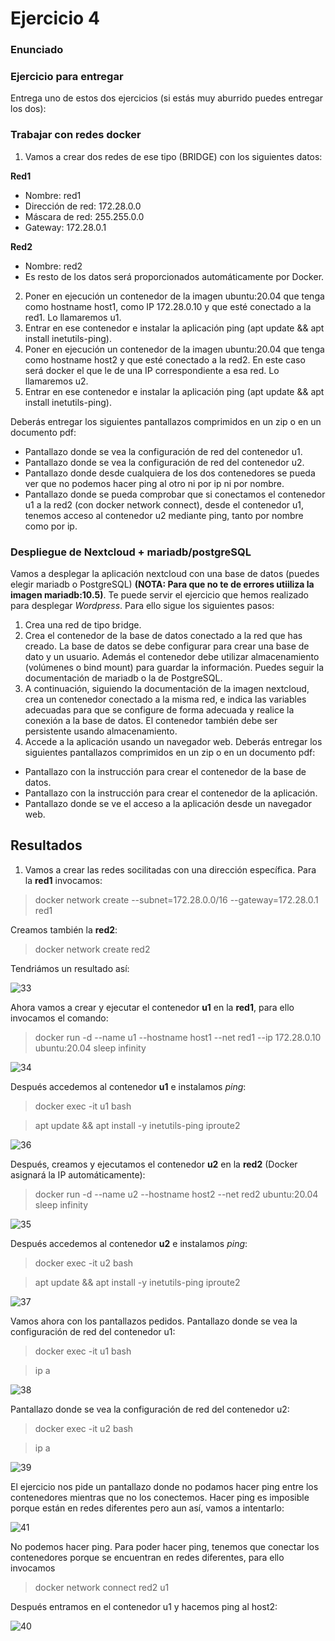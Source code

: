 # Ejercicio 4 #

### Enunciado ##

### Ejercicio para entregar

Entrega uno de estos dos ejercicios (si estás muy aburrido puedes entregar los dos):

### Trabajar con redes docker ###

1. Vamos a crear dos redes de ese tipo (BRIDGE) con los siguientes datos:

**Red1**

- Nombre: red1
- Dirección de red: 172.28.0.0
- Máscara de red: 255.255.0.0
- Gateway: 172.28.0.1

**Red2**

- Nombre: red2
- Es resto de los datos será proporcionados automáticamente por Docker.

2. Poner en ejecución un contenedor de la imagen ubuntu:20.04 que tenga como hostname host1, como IP 172.28.0.10 y que esté conectado a la red1. Lo llamaremos u1.
3. Entrar en ese contenedor e instalar la aplicación ping (apt update && apt install inetutils-ping).
4. Poner en ejecución un contenedor de la imagen ubuntu:20.04 que tenga como hostname host2 y que esté conectado a la red2. En este caso será docker el que le de una IP correspondiente a esa red. Lo llamaremos u2.
5. Entrar en ese contenedor e instalar la aplicación ping (apt update && apt install inetutils-ping).

Deberás entregar los siguientes pantallazos comprimidos en un zip o en un documento pdf:

- Pantallazo donde se vea la configuración de red del contenedor u1.
- Pantallazo donde se vea la configuración de red del contenedor u2.
- Pantallazo donde desde cualquiera de los dos contenedores se pueda ver que no podemos hacer ping al otro ni por ip ni por nombre.
- Pantallazo donde se pueda comprobar que si conectamos el contenedor u1 a la red2 (con docker network connect), desde el contenedor u1, tenemos acceso al contenedor u2 mediante ping, tanto por nombre como por ip.

### Despliegue de Nextcloud + mariadb/postgreSQL ###

Vamos a desplegar la aplicación nextcloud con una base de datos (puedes elegir mariadb o PostgreSQL) **(NOTA: Para que no te de errores utiiliza la imagen mariadb:10.5)**. Te puede servir el ejercicio que hemos realizado para desplegar *Wordpress*. Para ello sigue los siguientes pasos:

1. Crea una red de tipo bridge.
2. Crea el contenedor de la base de datos conectado a la red que has creado. La base de datos se debe configurar para crear una base de dato y un usuario. Además el contenedor debe utilizar almacenamiento (volúmenes o bind mount) para guardar la información. Puedes seguir la documentación de mariadb o la de PostgreSQL.
3. A continuación, siguiendo la documentación de la imagen nextcloud, crea un contenedor conectado a la misma red, e indica las variables adecuadas para que se configure de forma adecuada y realice la conexión a la base de datos. El contenedor también debe ser persistente usando almacenamiento.
4. Accede a la aplicación usando un navegador web.
Deberás entregar los siguientes pantallazos comprimidos en un zip o en un documento pdf:

- Pantallazo con la instrucción para crear el contenedor de la base de datos.
- Pantallazo con la instrucción para crear el contenedor de la aplicación.
- Pantallazo donde se ve el acceso a la aplicación desde un navegador web.

## Resultados

1. Vamos a crear las redes socilitadas con una dirección específica. Para la **red1** invocamos:

>docker network create --subnet=172.28.0.0/16 --gateway=172.28.0.1 red1

Creamos también la **red2**:

>docker network create red2

Tendriámos un resultado así:

![33](/Imágenes_png/33.png)

Ahora vamos a crear y ejecutar el contenedor **u1** en la **red1**, para ello invocamos el comando:

>docker run -d --name u1 --hostname host1 --net red1 --ip 172.28.0.10 ubuntu:20.04 sleep infinity


![34](/Imágenes_png/34.png)

Después accedemos al contenedor **u1** e instalamos *ping*:

>docker exec -it u1 bash

>apt update && apt install -y inetutils-ping iproute2

![36](/Imágenes_png/36.png)

Después, creamos y ejecutamos el contenedor **u2** en la **red2** (Docker asignará la IP automáticamente):

>docker run -d --name u2 --hostname host2 --net red2 ubuntu:20.04 sleep infinity

![35](/Imágenes_png/35.png)

Después accedemos al contenedor **u2** e instalamos *ping*:

>docker exec -it u2 bash

>apt update && apt install -y inetutils-ping iproute2


![37](/Imágenes_png/37.png)

Vamos ahora con los pantallazos pedidos. Pantallazo donde se vea la configuración de red del contenedor u1:

>docker exec -it u1 bash

>ip a

![38](/Imágenes_png/38.png)

Pantallazo donde se vea la configuración de red del contenedor u2:

>docker exec -it u2 bash

>ip a

![39](/Imágenes_png/39.png)

El ejercicio nos pide un pantallazo donde no podamos hacer ping entre los contenedores mientras que no los conectemos. Hacer ping es imposible porque están en redes diferentes pero aun así, vamos a intentarlo:

![41](/Imágenes_png/41.png)

No podemos hacer ping. Para poder hacer ping, tenemos que conectar los contenedores porque se encuentran en redes diferentes, para ello invocamos 

>docker network connect red2 u1

Después entramos en el contenedor u1 y hacemos ping al host2:

![40](/Imágenes_png/40.png)


